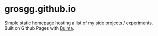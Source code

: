# grosgg.github.io

Simple static homepage hosting a list of my side projects / experiments.
Built on Github Pages with [Bulma](https://bulma.io).
